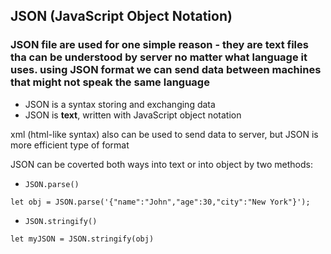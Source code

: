 ## JSON (JavaScript Object Notation)
### JSON file are used for one simple reason - they are text files tha can be understood by server no matter what language it uses. using JSON format we can send data between machines that might not speak the same language

- JSON is a syntax storing and exchanging data
- JSON is **text**, written with JavaScript object notation

xml (html-like syntax) also can be used to send data to server, but JSON is more efficient type of format 

JSON can be coverted both ways into text or into object by two methods:

- `JSON.parse()`
```
let obj = JSON.parse('{"name":"John","age":30,"city":"New York"}');
```
- `JSON.stringify()`
```
let myJSON = JSON.stringify(obj)
```